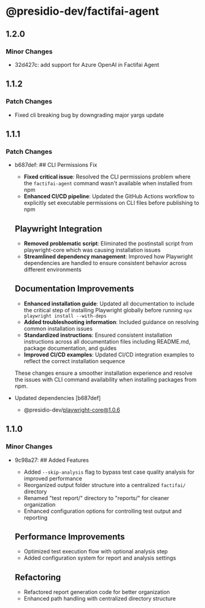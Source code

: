# @presidio-dev/factifai-agent

## 1.2.0

### Minor Changes

- 32d427c: add support for Azure OpenAI in Factifai Agent

## 1.1.2

### Patch Changes

- Fixed cli breaking bug by downgrading major yargs update

## 1.1.1

### Patch Changes

- b687def: ## CLI Permissions Fix

  - **Fixed critical issue**: Resolved the CLI permissions problem where the `factifai-agent` command wasn't available when installed from npm
  - **Enhanced CI/CD pipeline**: Updated the GitHub Actions workflow to explicitly set executable permissions on CLI files before publishing to npm

  ## Playwright Integration

  - **Removed problematic script**: Eliminated the postinstall script from playwright-core which was causing installation issues
  - **Streamlined dependency management**: Improved how Playwright dependencies are handled to ensure consistent behavior across different environments

  ## Documentation Improvements

  - **Enhanced installation guide**: Updated all documentation to include the critical step of installing Playwright globally before running `npx playwright install --with-deps`
  - **Added troubleshooting information**: Included guidance on resolving common installation issues
  - **Standardized instructions**: Ensured consistent installation instructions across all documentation files including README.md, package documentation, and guides
  - **Improved CI/CD examples**: Updated CI/CD integration examples to reflect the correct installation sequence

  These changes ensure a smoother installation experience and resolve the issues with CLI command availability when installing packages from npm.

- Updated dependencies [b687def]
  - @presidio-dev/playwright-core@1.0.6

## 1.1.0

### Minor Changes

- 9c98a27: ## Added Features

  - Added `--skip-analysis` flag to bypass test case quality analysis for improved performance
  - Reorganized output folder structure into a centralized `factifai/` directory
  - Renamed "test report/" directory to "reports/" for cleaner organization
  - Enhanced configuration options for controlling test output and reporting

  ## Performance Improvements

  - Optimized test execution flow with optional analysis step
  - Added configuration system for report and analysis settings

  ## Refactoring

  - Refactored report generation code for better organization
  - Enhanced path handling with centralized directory structure
